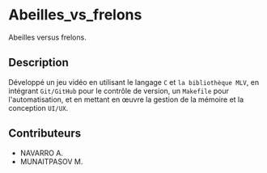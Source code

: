 # Abeilles_vs_frelons

Abeilles versus frelons.

## Description

Développé un jeu vidéo en utilisant le langage `C` et `la bibliothèque MLV`, en intégrant `Git/GitHub` pour le contrôle de version, un `Makefile` pour l'automatisation, et en mettant en œuvre la gestion de la mémoire et la conception `UI/UX`. 

## Contributeurs
- NAVARRO A.
- MUNAITPASOV M.
